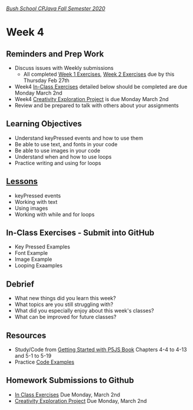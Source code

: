 [_Bush School CPJava Fall Semester 2020_](https://chandrunarayan.github.io/cpjava/)

# Week 4

## Reminders and Prep Work
* Discuss issues with Weekly submissions
  * All completed [Week 1 Exercises](../week1/readme.md), [Week 2 Exercises](../week2/readme.md) due by this Thursday Feb 27th
* Week4 [In-Class Exercises](code/readme.md) detailed below should be completed are due Monday March 2nd
* Week4 [Creativity Exploration Project](homework/creativity-exploration.md) is due Monday March 2nd
* Review and be prepared to talk with others about your assignments 

## Learning Objectives
* Understand keyPressed events and how to use them
* Be able to use text, and fonts in your code
* Be able to use images in your code
* Understand when and how to use loops
* Practice writing and using for loops

## [Lessons](plan.md)
* keyPressed events
* Working with text
* Using images
* Working with while and for loops

## In-Class Exercises - Submit into GitHub
* Key Pressed Examples
* Font Example
* Image Example
* Looping Exaamples

## Debrief
* What new things did you learn this week?
* What topics are you still struggling with?
* What did you especially enjoy about this week's classes?
* What can be improved for future classes?

## Resources
* Study/Code from [Getting Started with P5JS Book](https://drive.google.com/drive/u/2/folders/15GK0VESxqTvYGst9EtvILshb0MGlO4c5) Chapters 4-4 to 4-13 and 5-1 to 5-19
* Practice [Code Examples](code)

## Homework Submissions to Github
* [In Class Exercises](code/readme.md) Due Monday, March 2nd
* [Creativity Exploration Project](homework/creativity-exploration.md) Due Monday, March 2nd